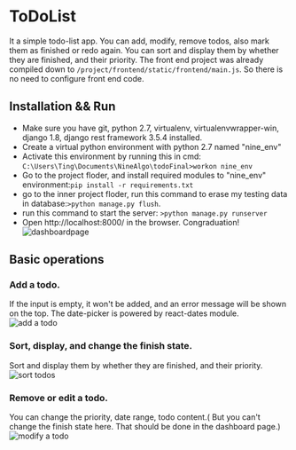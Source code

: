 # ToDoList
It a simple todo-list app. You can add, modify, remove todos, also mark them as finished or redo again. You can sort and display them by whether they are finished, and their priority.
The front end project was already compiled down to `/project/frontend/static/frontend/main.js`. So there is no need to configure front end code.

## Installation && Run
* Make sure you have git, python 2.7, virtualenv, virtualenvwrapper-win, django 1.8, django rest framework 3.5.4 installed.
* Create a virtual python environment with python 2.7 named "nine_env"
* Activate this environment by running this in cmd: `C:\Users\Ting\Documents\NineAlgo\todoFinal>workon nine_env`
* Go to the project floder, and install required modules to "nine_env" environment:`pip install -r requirements.txt`
* go to the inner project floder, run this command to erase my testing data in database:`>python manage.py flush`.
* run this command to start the server: `>python manage.py runserver`
* Open http://localhost:8000/ in the browser. Congraduation!
![dashboardpage](https://cl.ly/9e52c68a764b/Image%202018-09-17%20at%208.59.59%20AM.png)

## Basic operations
### Add a todo. 
If the input is empty, it won't be added, and an error message will be shown on the top. The date-picker is powered by react-dates module.
![add a todo](https://cl.ly/588035082805/Screen%20Recording%202018-09-17%20at%2009.11.07.03%20AM.gif)

### Sort, display, and change the finish state. 
Sort and display them by whether they are finished, and their priority.
![sort todos](https://cl.ly/808586ab06b0/Screen%20Recording%202018-09-17%20at%2009.12.02.26%20AM.gif)


### Remove or edit a todo.
You can change the priority, date range, todo content.( But you can't change the finish state here. That should be done in the dashboard page.)
![modify a todo](https://cl.ly/e8e63f828bfd/Screen%20Recording%202018-09-17%20at%2009.12.50.46%20AM.gif)
